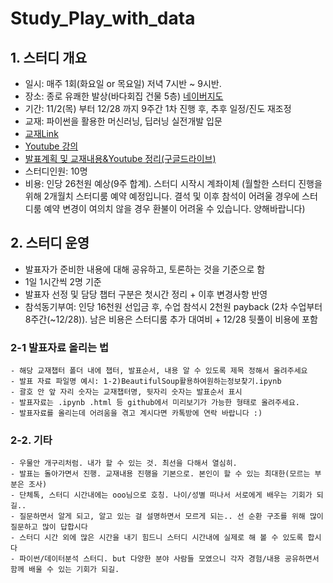 # Study_Play_with_data


## 1. 스터디 개요


 - 일시: 매주 1회(화요일 or 목요일) 저녁 7시반 ~ 9시반. 
 - 장소: 종로 유쾌한 발상(바다회집 건물 5층)
         [네이버지도](http://naver.me/IM3LtZxR)
 - 기간: 11/2(목) 부터 12/28 까지 9주간 1차 진행 후, 추후 일정/진도 재조정
 - 교재: 파이썬을 활용한 머신러닝, 딥러닝 실전개발 입문
 - [ 교재Link](http://wikibook.co.kr/python-machine-learning/trackback)
 - [ Youtube 강의](https://tinyurl.com/mqh4g73)
 - [ 발표계획 및 교재내용&Youtube 정리(구글드라이브)](https://docs.google.com/spreadsheets/d/138kpIoKKLxDSCGW_fulCWgdFyuYYgyOtsb5eD5BeSwc/edit?usp=drivesdk)
 - 스터디인원: 10명
 - 비용: 인당 26천원 예상(9주 합계). 스터디 시작시 계좌이체
 (월할한 스터디 진행을 위해 2개월치 스터디룸 예약 예정입니다. 결석 및 이후 참석이 어려울 경우에 스터디룸 예약 변경이 여의치 않을 경우 환불이 어려울 수 있습니다. 양해바랍니다)
        
   
## 2. 스터디 운영

 - 발표자가 준비한 내용에 대해 공유하고, 토론하는 것을 기준으로 함
 - 1일 1시간씩 2명 기준
 - 발표자 선정 및 담당 챕터 구분은 첫시간 정리 + 이후 변경사항 반영
 - 참석동기부여: 인당 16천원 선입금 후, 수업 참석시 2천원 payback (2차 수업부터 8주간(~12/28)). 남은 비용은 스터디룸 추가 대여비 + 12/28 뒷풀이 비용에 포함
  
 
 
 ### 2-1 발표자료 올리는 법
    - 해당 교재챕터 폴더 내에 챕터, 발표순서, 내용 알 수 있도록 제목 정해서 올려주세요
	- 발표 자료 파일명 예시: 1-2)BeautifulSoup활용하여원하는정보찾기.ipynb
    - 괄호 안 앞 자리 숫자는 교재챕터명, 뒷자리 숫자는 발표순서 표시
    - 발표자료는 .ipynb .html 등 github에서 미리보기가 가능한 형태로 올려주세요.
    - 발표자료를 올리는데 어려움을 겪고 계시다면 카톡방에 연락 바랍니다 :)

 ### 2-2. 기타
	- 우물안 개구리처럼. 내가 할 수 있는 것. 최선을 다해서 열심히. 
	- 발표는 돌아가면서 진행. 교재내용 진행을 기본으로. 본인이 할 수 있는 최대한(모르는 부분은 조사)
	- 단체톡, 스터디 시간내에는 ooo님으로 호칭. 나이/성별 떠나서 서로에게 배우는 기회가 되길..
	- 질문하면서 알게 되고, 알고 있는 걸 설명하면서 모르게 되는.. 선 순환 구조를 위해 많이 질문하고 많이 답합시다
	- 스터디 시간 외에 많은 시간을 내기 힘드니 스터디 시간내에 실제로 해 볼 수 있도록 합시다
	- 파이썬/데이터분석 스터디. but 다양한 분야 사람들 모였으니 각자 경험/내용 공유하면서 함께 배울 수 있는 기회가 되길.
	
              
